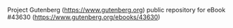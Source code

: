 Project Gutenberg (https://www.gutenberg.org) public repository for eBook #43630 (https://www.gutenberg.org/ebooks/43630)
